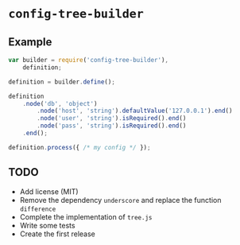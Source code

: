 # `config-tree-builder`

## Example
```javascript
var builder = require('config-tree-builder'),
    definition;

definition = builder.define();

definition
    .node('db', 'object')
        .node('host', 'string').defaultValue('127.0.0.1').end()
        .node('user', 'string').isRequired().end()
        .node('pass', 'string').isRequired().end()
    .end();

definition.process({ /* my config */ });
```

## TODO
- Add license (MIT)
- Remove the dependency `underscore` and replace the function `difference`
- Complete the implementation of `tree.js`
- Write some tests
- Create the first release
